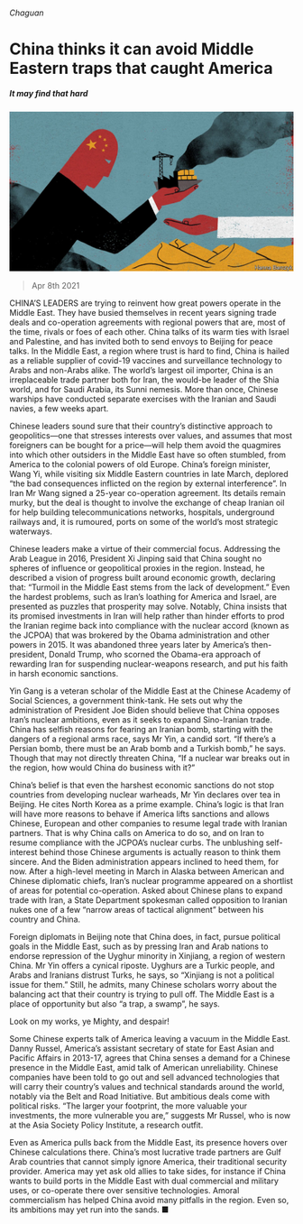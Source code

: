 ###### Chaguan

# China thinks it can avoid Middle Eastern traps that caught America 

##### It may find that hard 

![image](images/20210410_CND000_0.jpg) 

> Apr 8th 2021 

CHINA’S LEADERS are trying to reinvent how great powers operate in the Middle East. They have busied themselves in recent years signing trade deals and co-operation agreements with regional powers that are, most of the time, rivals or foes of each other. China talks of its warm ties with Israel and Palestine, and has invited both to send envoys to Beijing for peace talks. In the Middle East, a region where trust is hard to find, China is hailed as a reliable supplier of covid-19 vaccines and surveillance technology to Arabs and non-Arabs alike. The world’s largest oil importer, China is an irreplaceable trade partner both for Iran, the would-be leader of the Shia world, and for Saudi Arabia, its Sunni nemesis. More than once, Chinese warships have conducted separate exercises with the Iranian and Saudi navies, a few weeks apart.

Chinese leaders sound sure that their country’s distinctive approach to geopolitics—one that stresses interests over values, and assumes that most foreigners can be bought for a price—will help them avoid the quagmires into which other outsiders in the Middle East have so often stumbled, from America to the colonial powers of old Europe. China’s foreign minister, Wang Yi, while visiting six Middle Eastern countries in late March, deplored “the bad consequences inflicted on the region by external interference”. In Iran Mr Wang signed a 25-year co-operation agreement. Its details remain murky, but the deal is thought to involve the exchange of cheap Iranian oil for help building telecommunications networks, hospitals, underground railways and, it is rumoured, ports on some of the world’s most strategic waterways.


Chinese leaders make a virtue of their commercial focus. Addressing the Arab League in 2016, President Xi Jinping said that China sought no spheres of influence or geopolitical proxies in the region. Instead, he described a vision of progress built around economic growth, declaring that: “Turmoil in the Middle East stems from the lack of development.” Even the hardest problems, such as Iran’s loathing for America and Israel, are presented as puzzles that prosperity may solve. Notably, China insists that its promised investments in Iran will help rather than hinder efforts to prod the Iranian regime back into compliance with the nuclear accord (known as the JCPOA) that was brokered by the Obama administration and other powers in 2015. It was abandoned three years later by America’s then-president, Donald Trump, who scorned the Obama-era approach of rewarding Iran for suspending nuclear-weapons research, and put his faith in harsh economic sanctions.

Yin Gang is a veteran scholar of the Middle East at the Chinese Academy of Social Sciences, a government think-tank. He sets out why the administration of President Joe Biden should believe that China opposes Iran’s nuclear ambitions, even as it seeks to expand Sino-Iranian trade. China has selfish reasons for fearing an Iranian bomb, starting with the dangers of a regional arms race, says Mr Yin, a candid sort. “If there’s a Persian bomb, there must be an Arab bomb and a Turkish bomb,” he says. Though that may not directly threaten China, “If a nuclear war breaks out in the region, how would China do business with it?”

China’s belief is that even the harshest economic sanctions do not stop countries from developing nuclear warheads, Mr Yin declares over tea in Beijing. He cites North Korea as a prime example. China’s logic is that Iran will have more reasons to behave if America lifts sanctions and allows Chinese, European and other companies to resume legal trade with Iranian partners. That is why China calls on America to do so, and on Iran to resume compliance with the JCPOA’s nuclear curbs. The unblushing self-interest behind those Chinese arguments is actually reason to think them sincere. And the Biden administration appears inclined to heed them, for now. After a high-level meeting in March in Alaska between American and Chinese diplomatic chiefs, Iran’s nuclear programme appeared on a shortlist of areas for potential co-operation. Asked about Chinese plans to expand trade with Iran, a State Department spokesman called opposition to Iranian nukes one of a few “narrow areas of tactical alignment” between his country and China.

Foreign diplomats in Beijing note that China does, in fact, pursue political goals in the Middle East, such as by pressing Iran and Arab nations to endorse repression of the Uyghur minority in Xinjiang, a region of western China. Mr Yin offers a cynical riposte. Uyghurs are a Turkic people, and Arabs and Iranians distrust Turks, he says, so “Xinjiang is not a political issue for them.” Still, he admits, many Chinese scholars worry about the balancing act that their country is trying to pull off. The Middle East is a place of opportunity but also “a trap, a swamp”, he says.

Look on my works, ye Mighty, and despair!

Some Chinese experts talk of America leaving a vacuum in the Middle East. Danny Russel, America’s assistant secretary of state for East Asian and Pacific Affairs in 2013-17, agrees that China senses a demand for a Chinese presence in the Middle East, amid talk of American unreliability. Chinese companies have been told to go out and sell advanced technologies that will carry their country’s values and technical standards around the world, notably via the Belt and Road Initiative. But ambitious deals come with political risks. “The larger your footprint, the more valuable your investments, the more vulnerable you are,” suggests Mr Russel, who is now at the Asia Society Policy Institute, a research outfit.

Even as America pulls back from the Middle East, its presence hovers over Chinese calculations there. China’s most lucrative trade partners are Gulf Arab countries that cannot simply ignore America, their traditional security provider. America may yet ask old allies to take sides, for instance if China wants to build ports in the Middle East with dual commercial and military uses, or co-operate there over sensitive technologies. Amoral commercialism has helped China avoid many pitfalls in the region. Even so, its ambitions may yet run into the sands. ■

